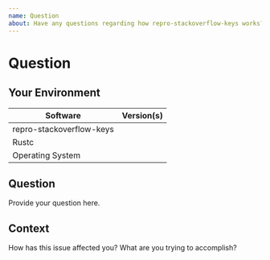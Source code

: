 ```yaml
---
name: Question
about: Have any questions regarding how repro-stackoverflow-keys works?
---
```


# Question
## Your Environment
| Software         | Version(s) |
| ---------------- | ---------- |
| repro-stackoverflow-keys      |
| Rustc            |
| Operating System |

## Question
Provide your question here.

## Context
How has this issue affected you? What are you trying to accomplish?
